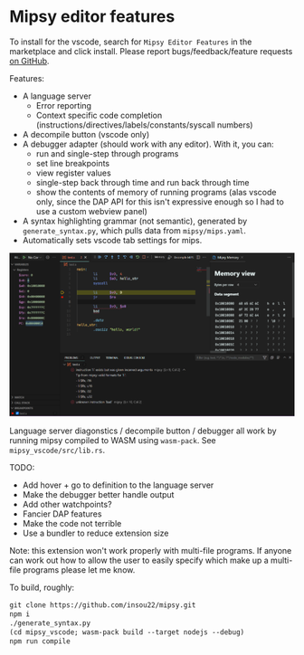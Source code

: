 # Mipsy editor features

To install for the vscode, search for `Mipsy Editor Features` in the marketplace and click install. Please report bugs/feedback/feature requests [on GitHub](https://github.com/XavierCooney/mipsy-editor-features/issues).

Features:
 - A language server
   - Error reporting
   - Context specific code completion (instructions/directives/labels/constants/syscall numbers)
 - A decompile button (vscode only)
 - A debugger adapter (should work with any editor). With it, you can:
   - run and single-step through programs
   - set line breakpoints
   - view register values
   - single-step back through time and run back through time
   - show the contents of memory of running programs (alas vscode only, since the DAP API for this isn't expressive enough so I had to use a custom webview panel)
 - A syntax highlighting grammar (not semantic), generated by `generate_syntax.py`, which pulls data from `mipsy/mips.yaml`.
 - Automatically sets vscode tab settings for mips.


![A screenshot of vscode showing various features of the extension, including the debugger and diagonstic reporting](./screenshot-1.png?raw=true)


Language server diagonstics / decompile button / debugger all work by running mipsy compiled to WASM using `wasm-pack`. See `mipsy_vscode/src/lib.rs`.

TODO:
 - Add hover + go to definition to the language server
 - Make the debugger better handle output
 - Add other watchpoints?
 - Fancier DAP features
 - Make the code not terrible
 - Use a bundler to reduce extension size

Note: this extension won't work properly with multi-file programs. If anyone can work out how to allow the user to easily specify which make up a multi-file programs please let me know.

To build, roughly:
```
git clone https://github.com/insou22/mipsy.git
npm i
./generate_syntax.py
(cd mipsy_vscode; wasm-pack build --target nodejs --debug)
npm run compile
```
